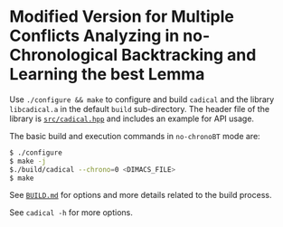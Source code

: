 
Modified Version for Multiple Conflicts Analyzing in no-Chronological Backtracking and Learning the best Lemma
===============================================================================

Use `./configure && make` to configure and build `cadical` and the library
`libcadical.a` in the default `build` sub-directory.  The header file of
the library is [`src/cadical.hpp`](src/cadical.hpp) and includes an example
for API usage.

The basic build and execution commands in `no-chronoBT` mode are:
```bash
$ ./configure
$ make -j
$./build/cadical --chrono=0 <DIMACS_FILE>
$ make
```

See [`BUILD.md`](BUILD.md) for options and more details related to the build
process.

See `cadical -h` for more options.

